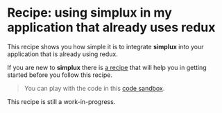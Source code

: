 # Recipe: using **simplux** in my application that already uses redux

This recipe shows you how simple it is to integrate **simplux** into your application that is already using redux.

If you are new to **simplux** there is [a recipe](../../basics/getting-started#readme) that will help you in getting started before you follow this recipe.

> You can play with the code in this [code sandbox](https://codesandbox.io/s/github/MrWolfZ/simplux/tree/master/recipes/advanced/using-in-redux-application).

This recipe is still a work-in-progress.

